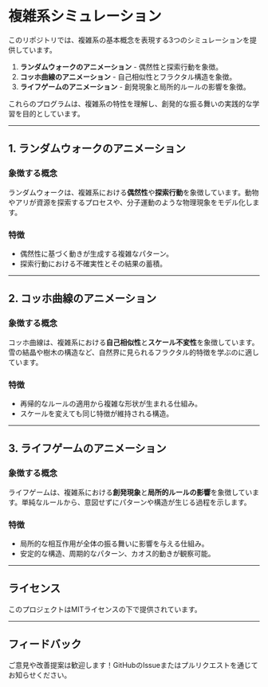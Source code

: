 # 複雑系シミュレーション

このリポジトリでは、複雑系の基本概念を表現する3つのシミュレーションを提供しています。

1. **ランダムウォークのアニメーション** - 偶然性と探索行動を象徴。
2. **コッホ曲線のアニメーション** - 自己相似性とフラクタル構造を象徴。
3. **ライフゲームのアニメーション** - 創発現象と局所的ルールの影響を象徴。

これらのプログラムは、複雑系の特性を理解し、創発的な振る舞いの実践的な学習を目的としています。

---

## 1. ランダムウォークのアニメーション
### **象徴する概念**
ランダムウォークは、複雑系における**偶然性**や**探索行動**を象徴しています。動物やアリが資源を探索するプロセスや、分子運動のような物理現象をモデル化します。

### **特徴**
- 偶然性に基づく動きが生成する複雑なパターン。
- 探索行動における不確実性とその結果の蓄積。

---

## 2. コッホ曲線のアニメーション
### **象徴する概念**
コッホ曲線は、複雑系における**自己相似性**と**スケール不変性**を象徴しています。雪の結晶や樹木の構造など、自然界に見られるフラクタル的特徴を学ぶのに適しています。

### **特徴**
- 再帰的なルールの適用から複雑な形状が生まれる仕組み。
- スケールを変えても同じ特徴が維持される構造。

---

## 3. ライフゲームのアニメーション
### **象徴する概念**
ライフゲームは、複雑系における**創発現象**と**局所的ルールの影響**を象徴しています。単純なルールから、意図せずにパターンや構造が生じる過程を示します。

### **特徴**
- 局所的な相互作用が全体の振る舞いに影響を与える仕組み。
- 安定的な構造、周期的なパターン、カオス的動きが観察可能。

---

## ライセンス
このプロジェクトはMITライセンスの下で提供されています。

---

## フィードバック
ご意見や改善提案は歓迎します！GitHubのIssueまたはプルリクエストを通じてお知らせください。
```

